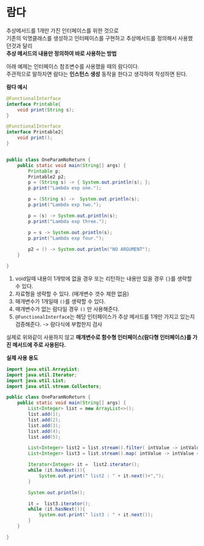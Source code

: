 # 람다  
추상메서드를 1개만 가진 인터페이스를 위한 것으로             
기존의 익명클래스를 생성하고 인터페이스를 구현하고 추상메서드를 정의해서 사용했던것과 달리              
**추상 메서드의 내용만 정의하여 바로 사용하는 방법**                
     
아래 예제는 인터페이스 참조변수를 사용했을 때의 람다이다.                    
주관적으로 말하자면 람다는 **인스턴스 생성** 동작을 한다고 생각하여 작성하면 된다. 
    
**람다 예시**   
```java
@FunctionalInterface
interface Printable{
    void print(String s);
}

@FunctionalInterface
interface Printable2{
    void print();
}


public class OneParamNoReturn {
    public static void main(String[] args) {
        Printable p;
        Printable2 p2;
        p = (String s) -> { System.out.println(s); };
        p.print("Lambda exp one.");

        p = (String s) ->  System.out.println(s);
        p.print("Lambda exp two.");

        p = (s) -> System.out.println(s);
        p.print("Lambda exp three.");

        p = s -> System.out.println(s);
        p.print("Lambda exp four.");
        
        p2 = () -> System.out.println("NO ARGUMENT");
    }

}
```
     
1. void일때 내용이 1개밖에 없을 경우 또는 리턴하는 내용만 있을 경우 ```{}```를 생략할 수 있다.          
2. 자료형을 생략할 수 있다. (매개변수 갯수 제한 없음)           
3. 매개변수가 1개일때 ```()```를 생략할 수 있다.       
4. 매개변수가 없는 람다일 경우 ```()``` 만 사용해준다.      
5. ```@FunctionalInterface```는 해당 인터페이스가 추상 메서드를 1개만 가지고 있는지 검증해준다. -> 람다식에 부합한지 검사          
   
실제로 위와같이 사용하지 않고 **매개변수로 함수형 인터페이스(람다형 인터페이스)를 가진 메서드에 주로 사용된다.**   
     
**실제 사용 용도**
```java
import java.util.ArrayList;
import java.util.Iterator;
import java.util.List;
import java.util.stream.Collectors;

public class OneParamNoReturn {
    public static void main(String[] args) {
        List<Integer> list = new ArrayList<>();
        list.add(1);
        list.add(2);
        list.add(3);
        list.add(4);
        list.add(5);

        List<Integer> list2 = list.stream().filter( intValue -> intValue <= 3 ).collect(Collectors.toList()); // 람다 사용
        List<Integer> list3 = list.stream().map( intValue -> intValue = 3 ).collect(Collectors.toList()); // 람다 사용 

        Iterator<Integer> it =  list2.iterator();
        while (it.hasNext()){
            System.out.print(" list2 : " + it.next()+",");
        }

        System.out.println();

        it =  list3.iterator();
        while (it.hasNext()){
            System.out.print(" list3 : " + it.next());
        }
    }

}
```
   
